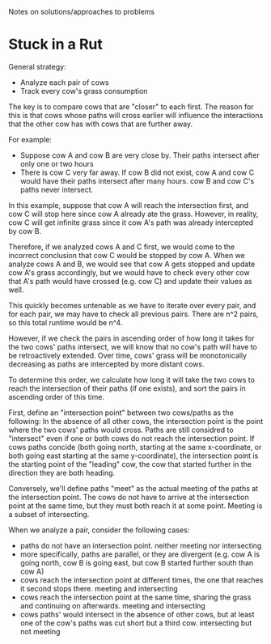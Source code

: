 Notes on solutions/approaches to problems

# Stuck in a Rut

General strategy:
- Analyze each pair of cows
- Track every cow's grass consumption

The key is to compare cows that are "closer" to each first.
The reason for this is that cows whose paths will cross earlier will influence the interactions that the other cow has with cows that are further away.

For example:
- Suppose cow A and cow B are very close by. Their paths intersect after only one or two hours
- There is cow C very far away. If cow B did not exist, cow A and cow C would have their paths intersect after many hours. cow B and cow C's paths never intersect.

In this example, suppose that cow A will reach the intersection first, and cow C will stop here since cow A already ate the grass. However, in reality, cow C will get infinite grass since it cow A's path was already intercepted by cow B.

Therefore, if we analyzed cows A and C first, we would come to the incorrect conclusion that cow C would be stopped by cow A. When we analyze cows A and B, we would see that cow A gets stopped and update cow A's grass accordingly, but we would have to check every other cow that A's path would have crossed (e.g. cow C) and update their values as well.

This quickly becomes untenable as we have to iterate over every pair, and for each pair, we may have to check all previous pairs. There are n^2 pairs, so this total runtime would be n^4.

However, if we check the pairs in ascending order of how long it takes for the two cows' paths intersect, we will know that no cow's path will have to be retroactively extended. Over time, cows' grass will be monotonically decreasing as paths are intercepted by more distant cows. 

To determine this order, we calculate how long it will take the two cows to reach the intersection of their paths (if one exists), and sort the pairs in ascending order of this time.

First, define an "intersection point" between two cows/paths as the following: In the absence of all other cows, the intersection point is the point where the two cows' paths would cross. Paths are still considred to "intersect" even if one or both cows do not reach the intersection point. If cows paths concide (both going north, starting at the same x-coordinate, or both going east starting at the same y-coordinate), the intersection point is the starting point of the "leading" cow, the cow that started further in the direction they are both heading.

Conversely, we'll define paths "meet" as the actual meeting of the paths at the intersection point. The cows do not have to arrive at the intersection point at the same time, but they must both reach it at some point. Meeting is a subset of intersecting.

When we analyze a pair, consider the following cases:
- paths do not have an intersection point. neither meeting nor intersecting
 - more specifically, paths are parallel, or they are divergent (e.g. cow A is going north, cow B is going east, but cow B started further south than cow A)
- cows reach the intersection point at different times, the one that reaches it second stops there. meeting and intersecting
- cows reach the intersection point at the same time, sharing the grass and continuing on afterwards. meeting and intersecting
- cows paths' would intersect in the absence of other cows, but at least one of the cow's paths was cut short but a third cow. intersecting but not meeting
